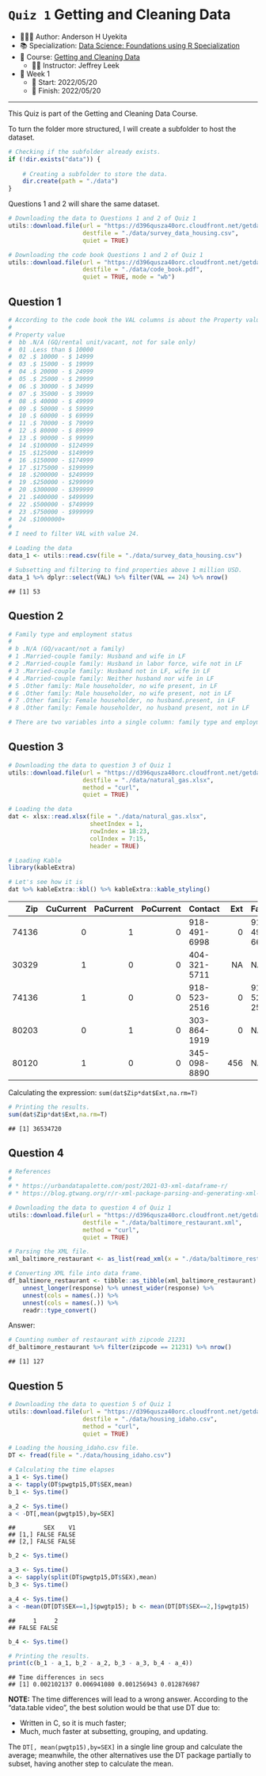 `Quiz 1` Getting and Cleaning Data
================

-   👨🏻‍💻 Author: Anderson H Uyekita
-   📚 Specialization: [Data Science: Foundations using R
    Specialization](https://www.coursera.org/specializations/data-science-foundations-r)
-   📖 Course: [Getting and Cleaning
    Data](https://www.coursera.org/learn/data-cleaning)
    -   🧑‍🏫 Instructor: Jeffrey Leek
-   📆 Week 1
    -   🚦 Start: 2022/05/20
    -   🏁 Finish: 2022/05/20

------------------------------------------------------------------------

This Quiz is part of the Getting and Cleaning Data Course.

To turn the folder more structured, I will create a subfolder to host
the dataset.

``` r
# Checking if the subfolder already exists.
if (!dir.exists("data")) {
    
    # Creating a subfolder to store the data.
    dir.create(path = "./data")
}
```

Questions 1 and 2 will share the same dataset.

``` r
# Downloading the data to Questions 1 and 2 of Quiz 1
utils::download.file(url = "https://d396qusza40orc.cloudfront.net/getdata%2Fdata%2Fss06hid.csv",
                     destfile = "./data/survey_data_housing.csv",
                     quiet = TRUE)

# Downloading the code book Questions 1 and 2 of Quiz 1
utils::download.file(url = "https://d396qusza40orc.cloudfront.net/getdata%2Fdata%2FPUMSDataDict06.pdf",
                     destfile = "./data/code_book.pdf",
                     quiet = TRUE, mode = "wb")
```

## Question 1

``` r
# According to the code book the VAL columns is about the Property value
#
# Property value
#  bb .N/A (GQ/rental unit/vacant, not for sale only)
#  01 .Less than $ 10000
#  02 .$ 10000 - $ 14999
#  03 .$ 15000 - $ 19999
#  04 .$ 20000 - $ 24999
#  05 .$ 25000 - $ 29999
#  06 .$ 30000 - $ 34999
#  07 .$ 35000 - $ 39999
#  08 .$ 40000 - $ 49999
#  09 .$ 50000 - $ 59999
#  10 .$ 60000 - $ 69999
#  11 .$ 70000 - $ 79999
#  12 .$ 80000 - $ 89999
#  13 .$ 90000 - $ 99999
#  14 .$100000 - $124999
#  15 .$125000 - $149999
#  16 .$150000 - $174999
#  17 .$175000 - $199999
#  18 .$200000 - $249999
#  19 .$250000 - $299999
#  20 .$300000 - $399999
#  21 .$400000 - $499999
#  22 .$500000 - $749999
#  23 .$750000 - $999999
#  24 .$1000000+
#
# I need to filter VAL with value 24.

# Loading the data
data_1 <- utils::read.csv(file = "./data/survey_data_housing.csv")

# Subsetting and filtering to find properties above 1 million USD.
data_1 %>% dplyr::select(VAL) %>% filter(VAL == 24) %>% nrow()
```

    ## [1] 53

## Question 2

``` r
# Family type and employment status
#
# b .N/A (GQ/vacant/not a family)
# 1 .Married-couple family: Husband and wife in LF
# 2 .Married-couple family: Husband in labor force, wife not in LF
# 3 .Married-couple family: Husband not in LF, wife in LF
# 4 .Married-couple family: Neither husband nor wife in LF
# 5 .Other family: Male householder, no wife present, in LF
# 6 .Other family: Male householder, no wife present, not in LF
# 7 .Other family: Female householder, no husband.present, in LF
# 8 .Other family: Female householder, no husband present, not in LF 

# There are two variables into a single column: family type and employment status.
```

## Question 3

``` r
# Downloading the data to question 3 of Quiz 1
utils::download.file(url = "https://d396qusza40orc.cloudfront.net/getdata%2Fdata%2FDATA.gov_NGAP.xlsx",
                     destfile = "./data/natural_gas.xlsx",
                     method = "curl",
                     quiet = TRUE)

# Loading the data
dat <- xlsx::read.xlsx(file = "./data/natural_gas.xlsx",
                       sheetIndex = 1,
                       rowIndex = 18:23,
                       colIndex = 7:15,
                       header = TRUE)

# Loading Kable
library(kableExtra)

# Let's see how it is
dat %>% kableExtra::kbl() %>% kableExtra::kable_styling()
```

<table class="table" style="margin-left: auto; margin-right: auto;">
<thead>
<tr>
<th style="text-align:right;">
Zip
</th>
<th style="text-align:right;">
CuCurrent
</th>
<th style="text-align:right;">
PaCurrent
</th>
<th style="text-align:right;">
PoCurrent
</th>
<th style="text-align:left;">
Contact
</th>
<th style="text-align:right;">
Ext
</th>
<th style="text-align:left;">
Fax
</th>
<th style="text-align:left;">
email
</th>
<th style="text-align:right;">
Status
</th>
</tr>
</thead>
<tbody>
<tr>
<td style="text-align:right;">
74136
</td>
<td style="text-align:right;">
0
</td>
<td style="text-align:right;">
1
</td>
<td style="text-align:right;">
0
</td>
<td style="text-align:left;">
918-491-6998
</td>
<td style="text-align:right;">
0
</td>
<td style="text-align:left;">
918-491-6659
</td>
<td style="text-align:left;">
NA
</td>
<td style="text-align:right;">
1
</td>
</tr>
<tr>
<td style="text-align:right;">
30329
</td>
<td style="text-align:right;">
1
</td>
<td style="text-align:right;">
0
</td>
<td style="text-align:right;">
0
</td>
<td style="text-align:left;">
404-321-5711
</td>
<td style="text-align:right;">
NA
</td>
<td style="text-align:left;">
NA
</td>
<td style="text-align:left;">
NA
</td>
<td style="text-align:right;">
1
</td>
</tr>
<tr>
<td style="text-align:right;">
74136
</td>
<td style="text-align:right;">
1
</td>
<td style="text-align:right;">
0
</td>
<td style="text-align:right;">
0
</td>
<td style="text-align:left;">
918-523-2516
</td>
<td style="text-align:right;">
0
</td>
<td style="text-align:left;">
918-523-2522
</td>
<td style="text-align:left;">
NA
</td>
<td style="text-align:right;">
1
</td>
</tr>
<tr>
<td style="text-align:right;">
80203
</td>
<td style="text-align:right;">
0
</td>
<td style="text-align:right;">
1
</td>
<td style="text-align:right;">
0
</td>
<td style="text-align:left;">
303-864-1919
</td>
<td style="text-align:right;">
0
</td>
<td style="text-align:left;">
NA
</td>
<td style="text-align:left;">
NA
</td>
<td style="text-align:right;">
1
</td>
</tr>
<tr>
<td style="text-align:right;">
80120
</td>
<td style="text-align:right;">
1
</td>
<td style="text-align:right;">
0
</td>
<td style="text-align:right;">
0
</td>
<td style="text-align:left;">
345-098-8890
</td>
<td style="text-align:right;">
456
</td>
<td style="text-align:left;">
NA
</td>
<td style="text-align:left;">
NA
</td>
<td style="text-align:right;">
1
</td>
</tr>
</tbody>
</table>

Calculating the expression: `sum(dat$Zip*dat$Ext,na.rm=T)`

``` r
# Printing the results.
sum(dat$Zip*dat$Ext,na.rm=T)
```

    ## [1] 36534720

## Question 4

``` r
# References
# 
# * https://urbandatapalette.com/post/2021-03-xml-dataframe-r/
# * https://blog.gtwang.org/r/r-xml-package-parsing-and-generating-xml-tutorial/

# Downloading the data to question 4 of Quiz 1
utils::download.file(url = "https://d396qusza40orc.cloudfront.net/getdata%2Fdata%2Frestaurants.xml",
                     destfile = "./data/baltimore_restaurant.xml",
                     method = "curl",
                     quiet = TRUE)

# Parsing the XML file.
xml_baltimore_restaurant <- as_list(read_xml(x = "./data/baltimore_restaurant.xml"))

# Converting XML file into data frame.
df_baltimore_restaurant <- tibble::as_tibble(xml_baltimore_restaurant) %>%
    unnest_longer(response) %>% unnest_wider(response) %>%
    unnest(cols = names(.)) %>%
    unnest(cols = names(.)) %>%
    readr::type_convert()
```

Answer:

``` r
# Counting number of restaurant with zipcode 21231
df_baltimore_restaurant %>% filter(zipcode == 21231) %>% nrow()
```

    ## [1] 127

## Question 5

``` r
# Downloading the data to question 5 of Quiz 1
utils::download.file(url = "https://d396qusza40orc.cloudfront.net/getdata%2Fdata%2Fss06pid.csv",
                     destfile = "./data/housing_idaho.csv",
                     method = "curl",
                     quiet = TRUE)

# Loading the housing_idaho.csv file.
DT <- fread(file = "./data/housing_idaho.csv")

# Calculating the time elapses
a_1 <- Sys.time()
a <- tapply(DT$pwgtp15,DT$SEX,mean)
b_1 <- Sys.time()

a_2 <- Sys.time()
a < -DT[,mean(pwgtp15),by=SEX]
```

    ##        SEX    V1
    ## [1,] FALSE FALSE
    ## [2,] FALSE FALSE

``` r
b_2 <- Sys.time()

a_3 <- Sys.time()
a <- sapply(split(DT$pwgtp15,DT$SEX),mean)
b_3 <- Sys.time()

a_4 <- Sys.time()
a < -mean(DT[DT$SEX==1,]$pwgtp15); b <- mean(DT[DT$SEX==2,]$pwgtp15)
```

    ##     1     2 
    ## FALSE FALSE

``` r
b_4 <- Sys.time()

# Printing the results.
print(c(b_1 - a_1, b_2 - a_2, b_3 - a_3, b_4 - a_4))
```

    ## Time differences in secs
    ## [1] 0.002102137 0.006941080 0.001256943 0.012876987

**NOTE:** The time differences will lead to a wrong answer. According to
the “data.table video”, the best solution would be that use DT due to:

-   Written in C, so it is much faster;
-   Much, much faster at subsetting, grouping, and updating.

The `DT[, mean(pwgtp15),by=SEX]` in a single line group and calculate
the average; meanwhile, the other alternatives use the DT package
partially to subset, having another step to calculate the mean.
